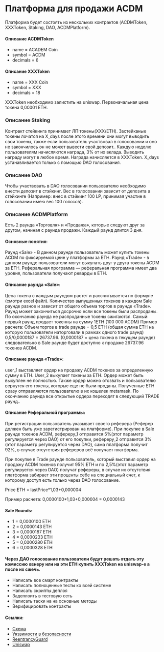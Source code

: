 # Платформа для продажи ACDM
Платформа будет состоять из нескольких контрактов (ACDMToken, XXXToken, Staking, DAO, ACDMPlatform).

#### Описание ACDMToken
* name = ACADEM Coin
* symbol = ACDM
* decimals = 6

#### Описание XXXToken
* name = XXX Coin
* symbol = XXX
* decimals = 18

XXXToken необходимо залистить на uniswap. Первоначальная цена токена 0,00001 ETH.

### Описание Staking
Контракт стейкинга принимает ЛП токены(XXX/ETH). Застейканые токены лочатся на X_days после этого времени они могут выводить свои токены, также если пользователь участвовал в голосовании и оно не закончилось он не может вывести свой депозит.. Каждую неделю пользователям начисляются награда, 3% от их вклада. Выводить награду могут в любое время. Награда начисляется в XXXToken.
X_days устанавливается только с помощью DAO голосования.

### Описание DAO
Чтобы участвовать в DAO голосовании пользователю необходимо внести депозит в стэйкинг. Вес в голосовании зависит от депозита в стэйкинге (Например: внес в стэйкинг 100 LP, принимая участие в голосовании имею вес 100 голосов).


### Описание ACDMPlatform
Есть 2 раунда «Торговля» и «Продажа», которые следуют друг за другом, начиная с раунда продажи.
Каждый раунд длится 3 дня.

#### Основные понятия:
Раунд «Sale» - В данном раунде пользователь может купить токены ACDM по фиксируемой цене у платформы за ETH.
Раунд «Trade» - в данном раунде пользователи могут выкупать друг у друга токены ACDM за ETH.
Реферальная программа — реферальная программа имеет два уровня, пользователи получают реварды в ETH.

#### Описание раунда «Sale»:
Цена токена с каждым раундом растет и рассчитывается по формуле (смотри excel файл). Количество выпущенных токенов в каждом Sale раунде разное и зависит от общего объема торгов в раунде «Trade». Раунд может закончиться досрочно если все токены были распроданы. По окончанию раунда не распроданные токены сжигаются. Самый первый раунд продает токенны на сумму 1ETH (100 000 ACDM)
Пример расчета:
Объем торгов в trade раунде = 0,5 ETH (общая сумма ETH на которую пользователи наторговали в рамках одного trade раунд)
0,5/0,0000187 = 26737.96. (0,0000187 = цена токена в текущем раунде)
следовательно в Sale раунде будет доступно к продаже 26737.96 токенов ACDM.

#### Описание раунда «Trade»:
user_1 выставляет ордер на продажу ACDM токенов за определенную сумму в ETH. User_2 выкупает токены за ETH. Ордер может быть выкуплен не полностью. Также ордер можно отозвать и пользователю вернутся его токены, которые еще не были проданы. Полученные ETH сразу отправляются пользователю в их кошелек metamask. По окончанию раунда все открытые ордера переходят в следующий TRADE раунд..

#### Описание Реферальной программы:
При регистрации пользователь указывает своего реферера (Реферер должен быть уже зарегистрирован на платформе).
При покупке в Sale раунде токенов ACDM, рефереру_1 отправится 5%(этот параметр регулируется через DAO) от его покупки, рефереру_2 отправится 3%(этот параметр регулируется через DAO), сама платформа получит 92%, в случае отсутствия рефереров всё получает платформа.

При покупке в Trade раунде пользователь, который выставил ордер на продажу ACDM токенов получит 95% ETH и по 2,5%(этот параметр регулируется через DAO) получат рефереры, в случае их отсутствия платформа забирает эти проценты себе на специальный счет, к которому доступ есть только через DAO голосование. 

Price ETH = lastPrice*1,03+0,000004

Пример расчета: 0,0000100*1,03+0,000004 = 0,0000143

#### Sale Rounds:

* 1 = 0,0000100 ETH
* 2 = 0,0000143 ETH
* 3 = 0,0000187 ETH
* 4 = 0,0000233 ETH
* 5 = 0,0000280 ETH
* 6 = 0,0000328 ETH


#### Через ДАО голосование пользователи будут решать отдать эту комиссию овнеру или на эти ETH купить XXXToken на uniswap-е а после их сжечь.
* Написать все смарт контракты
* Написать полноценные тесты ко всей системе 
* Написать скрипты деплоя
* Задеплоить в тестовую сеть
* Написать таски на на основные методы
* Верифицировать контракты

#### Ссылки: 
* [Схема](https://app.diagrams.net/#G1gj3yihfvJl1WXPJtegO4N5j6q-Rd9ZMn)
* [Уязвимости в безопасности](https://russianblogs.com/article/857220099/)
* [ReentrancyGuard](https://docs.openzeppelin.com/contracts/4.x/api/security#ReentrancyGuard) 
* [Uniswap](https://docs.uniswap.org/protocol/V2/introduction )
